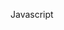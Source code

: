 <!DOCTYPE html>
<html>
    <head>
        <title>Variables and data types</title>
        <meta charset="utf-8">
        <meta name="viewpoint" content="width=device-width, user-scalable=yes, initial-scale=1.0">
    </head>
    
	
<body>
    <p>Javascript</p>
</body>

</html>
